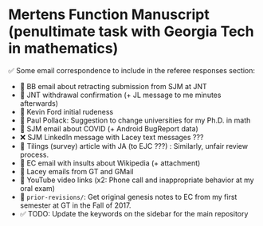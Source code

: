 # Mertens Function Manuscript (penultimate task with Georgia Tech in mathematics)

:white_check_mark: Some email correspondence to include in the referee responses section:
* :black_square_button: BB email about retracting submission from SJM at JNT
* :black_square_button: JNT withdrawal confirmation (+ JL message to me minutes afterwards)
* :black_square_button: Kevin Ford initial rudeness
* :black_square_button: Paul Pollack: Suggestion to change universities for my Ph.D. in math
* :black_square_button: SJM email about COVID (+ Android BugReport data)
* :x: SJM LinkedIn message with Lacey text messages ???
* :black_square_button: Tilings (survey) article with JA (to EJC ???) : Similarly, unfair review process.
* :black_square_button: EC email with insults about Wikipedia (+ attachment)
* :black_square_button: Lacey emails from GT and GMail
* :black_square_button: YouTube video links (x2: Phone call and inappropriate behavior at my oral exam)
* :black_square_button: ``prior-revisions/``: Get original genesis notes to EC from my first semester at GT in the Fall of 2017.
* :white_check_mark: TODO: Update the keywords on the sidebar for the main repository
